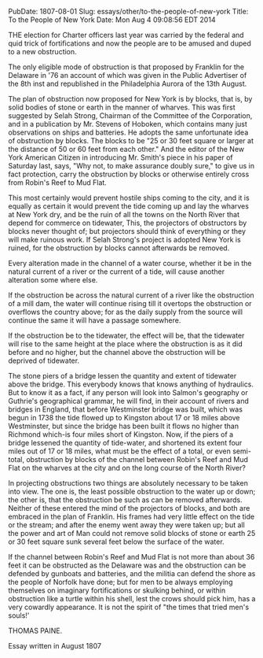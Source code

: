 PubDate: 1807-08-01
Slug: essays/other/to-the-people-of-new-york
Title: To the People of New York
Date: Mon Aug  4 09:08:56 EDT 2014

   THE election for Charter officers last year was carried by the federal and
   quid trick of fortifications and now the people are to be amused and duped
   to a new obstruction.

   The only eligible mode of obstruction is that proposed by Franklin for the
   Delaware in '76 an account of which was given in the Public Advertiser of
   the 8th inst and republished in the Philadelphia Aurora of the 13th
   August.

   The plan of obstruction now proposed for New York is by blocks, that is,
   by solid bodies of stone or earth in the manner of wharves. This was first
   suggested by Selah Strong, Chairman of the Committee of the Corporation,
   and in a publication by Mr. Stevens of Hoboken, which contains many just
   observations on ships and batteries. He adopts the same unfortunate idea
   of obstruction by blocks. The blocks to be "25 or 30 feet square or larger
   at the distance of 50 or 60 feet from each other." And the editor of the
   New York American Citizen in introducing Mr. Smith's piece in his paper of
   Saturday last, says, "Why not, to make assurance doubly sure," to give us
   in fact protection, carry the obstruction by blocks or otherwise entirely
   cross from Robin's Reef to Mud Flat.

   This most certainly would prevent hostile ships coming to the city, and it
   is equally as certain it would prevent the tide coming up and lay the
   wharves at New York dry, and be the ruin of all the towns on the North
   River that depend for commerce on tidewater, This, the projectors of
   obstructors by blocks never thought of; but projectors should think of
   everything or they will make ruinous work. If Selah Strong's project is
   adopted New York is ruined, for the obstruction by blocks cannot
   afterwards be removed.

   Every alteration made in the channel of a water course, whether it be in
   the natural current of a river or the current of a tide, will cause
   another alteration some where else.

   If the obstruction be across the natural current of a river like the
   obstruction of a mill dam, the water will continue rising till it overtops
   the obstruction or overflows the country above; for as the daily supply
   from the source will continue the same it will have a passage somewhere.

   If the obstruction be to the tidewater, the effect will be, that the
   tidewater will rise to the same height at the place where the obstruction
   is as it did before and no higher, but the channel above the obstruction
   will be deprived of tidewater.

   The stone piers of a bridge lessen the quantity and extent of tidewater
   above the bridge. This everybody knows that knows anything of hydraulics.
   But to know it as a fact, if any person will look into Salmon's geography
   or Guthrie's geographical grammar, he will find, in their account of
   rivers and bridges in England, that before Westminster bridge was built,
   which was begun in 1738 the tide flowed up to Kingston about 17 or 18
   miles above Westminster, but since the bridge has been built it flows no
   higher than Richmond which-is four miles short of Kingston. Now, if the
   piers of a bridge lessened the quantity of tide-water, and shortened its
   extent four miles out of 17 or 18 miles, what must be the effect of a
   total, or even semi-total, obstruction by blocks of the channel between
   Robin's Reef and Mud Flat on the wharves at the city and on the long
   course of the North River?

   In projecting obstructions two things are absolutely necessary to be taken
   into view. The one is, the least possible obstruction to the water up or
   down; the other is, that the obstruction be such as can be removed
   afterwards. Neither of these entered the mind of the projectors of blocks,
   and both are embraced in the plan of Franklin. His frames had very little
   effect on the tide or the stream; and after the enemy went away they were
   taken up; but all the power and art of Man could not remove solid blocks
   of stone or earth 25 or 30 feet square sunk several feet below the surface
   of the water.

   If the channel between Robin's Reef and Mud Flat is not more than about 36
   feet it can be obstructed as the Delaware was and the obstruction can be
   defended by gunboats and batteries, and the militia can defend the shore
   as the people of Norfolk have done; but for men to be always employing
   themselves on imaginary fortifications or skulking behind, or within
   obstruction like a turtle within his shell, lest the crows should pick
   him, has a very cowardly appearance. It is not the spirit of "the times
   that tried men's souls!'

   THOMAS PAINE.

   Essay written in August 1807


